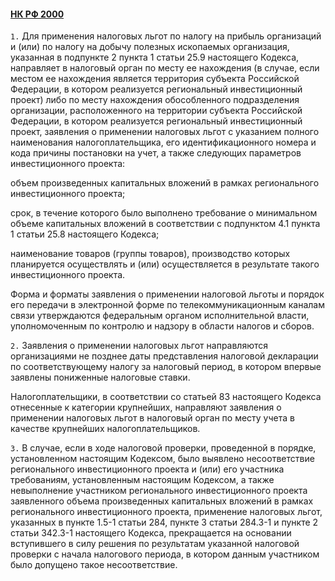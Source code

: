 #### [НК РФ 2000](https://lalawland.github.io/eurasia/russia/taxes)

`1.` Для применения налоговых льгот по налогу на прибыль организаций и (или) по налогу на добычу полезных ископаемых организация, указанная в подпункте 2 пункта 1 статьи 25.9 настоящего Кодекса, направляет в налоговый орган по месту ее нахождения (в случае, если местом ее нахождения является территория субъекта Российской Федерации, в котором реализуется региональный инвестиционный проект) либо по месту нахождения обособленного подразделения организации, расположенного на территории субъекта Российской Федерации, в котором реализуется региональный инвестиционный проект, заявления о применении налоговых льгот с указанием полного наименования налогоплательщика, его идентификационного номера и кода причины постановки на учет, а также следующих параметров инвестиционного проекта:

объем произведенных капитальных вложений в рамках регионального инвестиционного проекта;

срок, в течение которого было выполнено требование о минимальном объеме капитальных вложений в соответствии с подпунктом 4.1 пункта 1 статьи 25.8 настоящего Кодекса;

наименование товаров (группы товаров), производство которых планируется осуществлять и (или) осуществляется в результате такого инвестиционного проекта.

Форма и форматы заявления о применении налоговой льготы и порядок его передачи в электронной форме по телекоммуникационным каналам связи утверждаются федеральным органом исполнительной власти, уполномоченным по контролю и надзору в области налогов и сборов.

`2.` Заявления о применении налоговых льгот направляются организациями не позднее даты представления налоговой декларации по соответствующему налогу за налоговый период, в котором впервые заявлены пониженные налоговые ставки.

Налогоплательщики, в соответствии со статьей 83 настоящего Кодекса отнесенные к категории крупнейших, направляют заявления о применении налоговых льгот в налоговый орган по месту учета в качестве крупнейших налогоплательщиков.

`3.` В случае, если в ходе налоговой проверки, проведенной в порядке, установленном настоящим Кодексом, было выявлено несоответствие регионального инвестиционного проекта и (или) его участника требованиям, установленным настоящим Кодексом, а также невыполнение участником регионального инвестиционного проекта заявленного объема произведенных капитальных вложений в рамках регионального инвестиционного проекта, применение налоговых льгот, указанных в пункте 1.5-1 статьи 284, пункте 3 статьи 284.3-1 и пункте 2 статьи 342.3-1 настоящего Кодекса, прекращается на основании вступившего в силу решения по результатам указанной налоговой проверки с начала налогового периода, в котором данным участником было допущено такое несоответствие.

